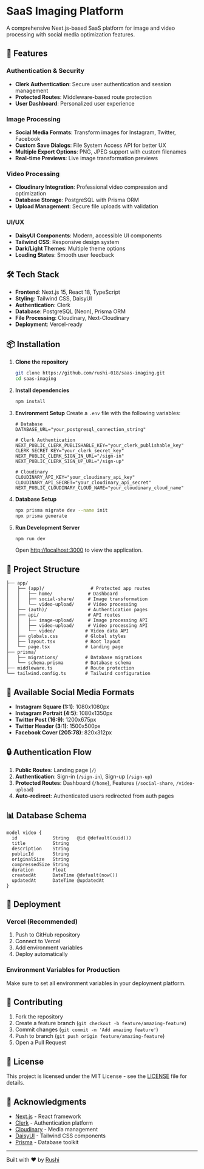 # SaaS Imaging Platform

A comprehensive Next.js-based SaaS platform for image and video processing with social media optimization features.

## 🚀 Features

### Authentication & Security

- **Clerk Authentication**: Secure user authentication and session management
- **Protected Routes**: Middleware-based route protection
- **User Dashboard**: Personalized user experience

### Image Processing

- **Social Media Formats**: Transform images for Instagram, Twitter, Facebook
- **Custom Save Dialogs**: File System Access API for better UX
- **Multiple Export Options**: PNG, JPEG support with custom filenames
- **Real-time Previews**: Live image transformation previews

### Video Processing

- **Cloudinary Integration**: Professional video compression and optimization
- **Database Storage**: PostgreSQL with Prisma ORM
- **Upload Management**: Secure file uploads with validation

### UI/UX

- **DaisyUI Components**: Modern, accessible UI components
- **Tailwind CSS**: Responsive design system
- **Dark/Light Themes**: Multiple theme options
- **Loading States**: Smooth user feedback

## 🛠️ Tech Stack

- **Frontend**: Next.js 15, React 18, TypeScript
- **Styling**: Tailwind CSS, DaisyUI
- **Authentication**: Clerk
- **Database**: PostgreSQL (Neon), Prisma ORM
- **File Processing**: Cloudinary, Next-Cloudinary
- **Deployment**: Vercel-ready

## 📦 Installation

1. **Clone the repository**

   ```bash
   git clone https://github.com/rushi-018/saas-imaging.git
   cd saas-imaging
   ```

2. **Install dependencies**

   ```bash
   npm install
   ```

3. **Environment Setup**
   Create a `.env` file with the following variables:

   ```env
   # Database
   DATABASE_URL="your_postgresql_connection_string"

   # Clerk Authentication
   NEXT_PUBLIC_CLERK_PUBLISHABLE_KEY="your_clerk_publishable_key"
   CLERK_SECRET_KEY="your_clerk_secret_key"
   NEXT_PUBLIC_CLERK_SIGN_IN_URL="/sign-in"
   NEXT_PUBLIC_CLERK_SIGN_UP_URL="/sign-up"

   # Cloudinary
   CLOUDINARY_API_KEY="your_cloudinary_api_key"
   CLOUDINARY_API_SECRET="your_cloudinary_api_secret"
   NEXT_PUBLIC_CLOUDINARY_CLOUD_NAME="your_cloudinary_cloud_name"
   ```

4. **Database Setup**

   ```bash
   npx prisma migrate dev --name init
   npx prisma generate
   ```

5. **Run Development Server**

   ```bash
   npm run dev
   ```

   Open [http://localhost:3000](http://localhost:3000) to view the application.

## 📁 Project Structure

```
├── app/
│   ├── (app)/                 # Protected app routes
│   │   ├── home/             # Dashboard
│   │   ├── social-share/     # Image transformation
│   │   └── video-upload/     # Video processing
│   ├── (auth)/               # Authentication pages
│   ├── api/                  # API routes
│   │   ├── image-upload/     # Image processing API
│   │   ├── video-upload/     # Video processing API
│   │   └── video/           # Video data API
│   ├── globals.css          # Global styles
│   ├── layout.tsx           # Root layout
│   └── page.tsx             # Landing page
├── prisma/
│   ├── migrations/          # Database migrations
│   └── schema.prisma        # Database schema
├── middleware.ts            # Route protection
└── tailwind.config.ts       # Tailwind configuration
```

## 🎨 Available Social Media Formats

- **Instagram Square (1:1)**: 1080x1080px
- **Instagram Portrait (4:5)**: 1080x1350px
- **Twitter Post (16:9)**: 1200x675px
- **Twitter Header (3:1)**: 1500x500px
- **Facebook Cover (205:78)**: 820x312px

## 🔒 Authentication Flow

1. **Public Routes**: Landing page (`/`)
2. **Authentication**: Sign-in (`/sign-in`), Sign-up (`/sign-up`)
3. **Protected Routes**: Dashboard (`/home`), Features (`/social-share`, `/video-upload`)
4. **Auto-redirect**: Authenticated users redirected from auth pages

## 📊 Database Schema

```prisma
model video {
  id             String   @id @default(cuid())
  title          String
  description    String
  publicId       String
  originalSize   String
  compressedSize String
  duration       Float
  createdAt      DateTime @default(now())
  updatedAt      DateTime @updatedAt
}
```

## 🚀 Deployment

### Vercel (Recommended)

1. Push to GitHub repository
2. Connect to Vercel
3. Add environment variables
4. Deploy automatically

### Environment Variables for Production

Make sure to set all environment variables in your deployment platform.

## 🤝 Contributing

1. Fork the repository
2. Create a feature branch (`git checkout -b feature/amazing-feature`)
3. Commit changes (`git commit -m 'Add amazing feature'`)
4. Push to branch (`git push origin feature/amazing-feature`)
5. Open a Pull Request

## 📝 License

This project is licensed under the MIT License - see the [LICENSE](LICENSE) file for details.

## 🙏 Acknowledgments

- [Next.js](https://nextjs.org/) - React framework
- [Clerk](https://clerk.com/) - Authentication platform
- [Cloudinary](https://cloudinary.com/) - Media management
- [DaisyUI](https://daisyui.com/) - Tailwind CSS components
- [Prisma](https://prisma.io/) - Database toolkit

---

Built with ❤️ by [Rushi](https://github.com/rushi-018)
